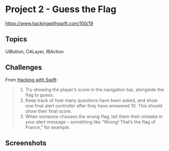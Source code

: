 # Project 2 - Guess the Flag

https://www.hackingwithswift.com/100/19

## Topics

UIButton, CALayer, IBAction

## Challenges

From [Hacking with Swift](https://www.hackingwithswift.com/read/2/6/wrap-up):
>1. Try showing the player’s score in the navigation bar, alongside the flag to guess.
>2. Keep track of how many questions have been asked, and show one final alert controller after they have answered 10. This should show their final score.
>3. When someone chooses the wrong flag, tell them their mistake in your alert message – something like “Wrong! That’s the flag of France,” for example.


## Screenshots

